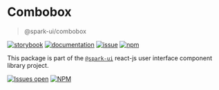 # Combobox
> @spark-ui/combobox

[![storybook](https://img.shields.io/badge/storybook-black?logo=storybook)](https://sparkui.vercel.app/?path=/docs/components-combobox--docs)
[![documentation](https://img.shields.io/badge/documentation-black?logo=googledocs)](https://sparkui-adv.vercel.app/docs/components/combobox)
[![issue](https://img.shields.io/badge/report%20a%20bug-black?logo=openbugbounty&logoColor=red)](https://github.com/adevinta/spark/issues/new?&projects=4&template=bug-report.yml&assignees=&labels=component,combobox)
[![npm](https://img.shields.io/npm/dt/%40spark-ui/combobox?logo=npm&labelColor=black)](https://www.npmjs.com/package/@spark-ui/combobox)


This package is part of the [`@spark-ui`](https://github.com/adevinta/spark) react-js user interface component library project.

[![Issues open](https://img.shields.io/github/issues-search/adevinta/spark?query=is%3Aopen%20label%3Acomponent%20label%3Aselect&logo=openbugbounty&logoColor=red&label=issues%20open&color=red)](https://github.com/adevinta/spark/issues?q=is%3Aopen+label%3Acomponent+label%3Aselect)
[![NPM](https://img.shields.io/npm/l/%40spark-ui%2Fselect)](https://github.com/adevinta/spark/blob/main/packages/components/combobox/LICENSE.md)
